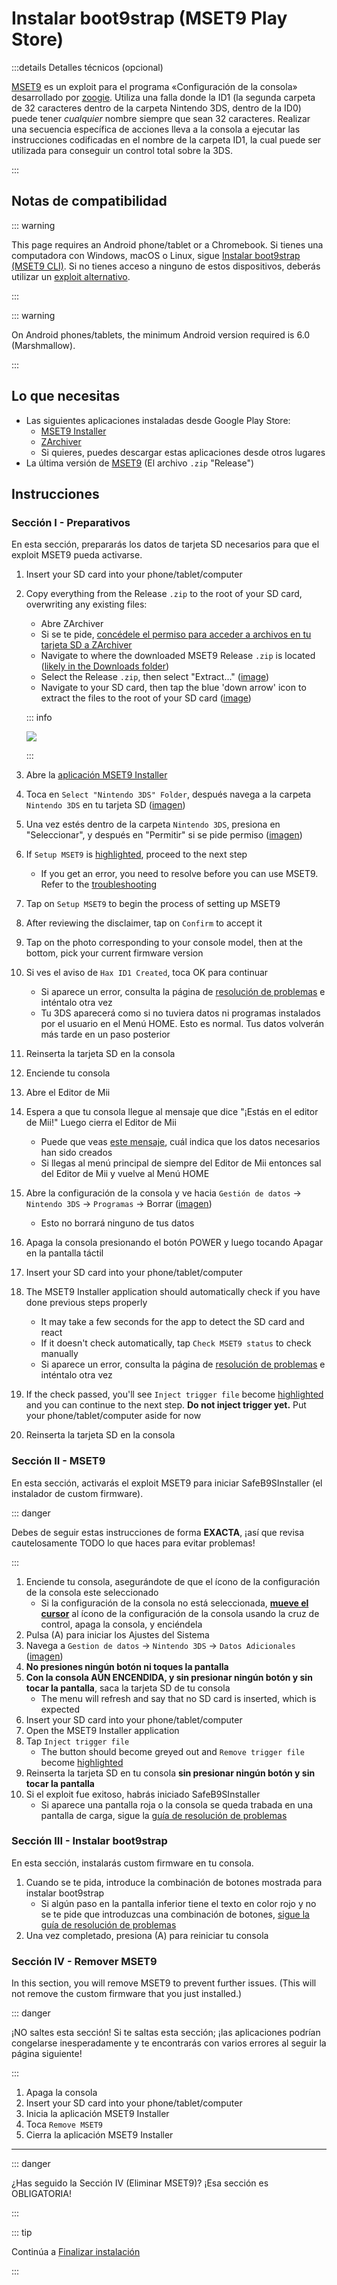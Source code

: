 # Instalar boot9strap (MSET9 Play Store)

:::details Detalles técnicos (opcional)

[MSET9](https://github.com/zoogie/MSET9) es un exploit para el programa «Configuración de la consola» desarrollado por [zoogie](https://github.com/zoogie). Utiliza una falla donde la ID1 (la segunda carpeta de 32 caracteres dentro de la carpeta Nintendo 3DS, dentro de la ID0) puede tener _cualquier_ nombre siempre que sean 32 caracteres. Realizar una secuencia específica de acciones lleva a la consola a ejecutar las instrucciones codificadas en el nombre de la carpeta ID1, la cual puede ser utilizada para conseguir un control total sobre la 3DS.

:::

## Notas de compatibilidad

::: warning

This page requires an Android phone/tablet or a Chromebook. Si tienes una computadora con Windows, macOS o Linux, sigue [Instalar boot9strap (MSET9 CLI)](installing-boot9strap-\(mset9-cli\)). Si no tienes acceso a ninguno de estos dispositivos, deberás utilizar un [exploit alternativo](https://wiki.hacks.guide/wiki/3DS:Alternate_Exploits).

:::

::: warning

On Android phones/tablets, the minimum Android version required is 6.0 (Marshmallow).

:::

## Lo que necesitas

- Las siguientes aplicaciones instaladas desde Google Play Store:
    - [MSET9 Installer](https://play.google.com/store/apps/details?id=moe.saru.homebrew.console3ds.mset9_installer_android)
    - [ZArchiver](https://play.google.com/store/apps/details?id=ru.zdevs.zarchiver)
    - Si quieres, puedes descargar estas aplicaciones desde otros lugares
- La última versión de [MSET9](https://github.com/hacks-guide/MSET9/releases/latest) (El archivo `.zip` "Release")

## Instrucciones

### Sección I - Preparativos

En esta sección, prepararás los datos de tarjeta SD necesarios para que el exploit MSET9 pueda activarse.

1. Insert your SD card into your phone/tablet/computer

2. Copy everything from the Release `.zip` to the root of your SD card, overwriting any existing files:

    - Abre ZArchiver
    - Si se te pide, [concédele el permiso para acceder a archivos en tu tarjeta SD a ZArchiver](/images/screenshots/mset9/zarchiver-allow.png)
    - Navigate to where the downloaded MSET9 Release `.zip` is located ([likely in the Downloads folder](/images/screenshots/mset9/zarchiver-zip-location.png))
    - Select the Release `.zip`, then select "Extract..." ([image](/images/screenshots/mset9/zarchiver-extract-1.png))
    - Navigate to your SD card, then tap the blue 'down arrow' icon to extract the files to the root of your SD card ([image](/images/screenshots/mset9/zarchiver-extract-2.png))

    ::: info

    ![](/images/screenshots/mset9/mset9-root-layout-android.png)

    :::

3. Abre la [aplicación MSET9 Installer](/images/screenshots/mset9/mset9-setup-android.png)

4. Toca en `Select "Nintendo 3DS" Folder`, después navega a la carpeta `Nintendo 3DS` en tu tarjeta SD ([imagen](/images/screenshots/mset9/select-mset9-folder-1.png))

5. Una vez estés dentro de la carpeta `Nintendo 3DS`, presiona en "Seleccionar", y después en "Permitir" si se pide permiso ([imagen](/images/screenshots/mset9/select-mset9-folder-2.png))

6. If `Setup MSET9` is [highlighted](/images/screenshots/mset9/setup-mset9-highlighted.png), proceed to the next step
    - If you get an error, you need to resolve before you can use MSET9. Refer to the [troubleshooting](troubleshooting-mset9)

7. Tap on `Setup MSET9` to begin the process of setting up MSET9

8. After reviewing the disclaimer, tap on `Confirm` to accept it

9. Tap on the photo corresponding to your console model, then at the bottom, pick your current firmware version

10. Si ves el aviso de `Hax ID1 Created`, toca OK para continuar
    - Si aparece un error, consulta la página de [resolución de problemas](troubleshooting-mset9) e inténtalo otra vez
    - Tu 3DS aparecerá como si no tuviera datos ni programas instalados por el usuario en el Menú HOME. Esto es normal. Tus datos volverán más tarde en un paso posterior

11. Reinserta la tarjeta SD en la consola

12. Enciende tu consola

13. Abre el Editor de Mii

14. Espera a que tu consola llegue al mensaje que dice "¡Estás en el editor de Mii!" Luego cierra el Editor de Mii
    - Puede que veas [este mensaje](/images/screenshots/mset9/mii-extdata.png), cuál indica que los datos necesarios han sido creados
    - Si llegas al menú principal de siempre del Editor de Mii entonces sal del Editor de Mii y vuelve al Menú HOME

15. Abre la configuración de la consola y ve hacia `Gestión de datos` -> `Nintendo 3DS` -> `Programas` -> Borrar ([imagen](/images/screenshots/database-reset.jpg))
    - Esto no borrará ninguno de tus datos

16. Apaga la consola presionando el botón POWER y luego tocando Apagar en la pantalla táctil

17. Insert your SD card into your phone/tablet/computer

18. The MSET9 Installer application should automatically check if you have done previous steps properly
    - It may take a few seconds for the app to detect the SD card and react
    - If it doesn't check automatically, tap `Check MSET9 status` to check manually
    - Si aparece un error, consulta la página de [resolución de problemas](troubleshooting-mset9) e inténtalo otra vez

19. If the check passed, you'll see `Inject trigger file` become [highlighted](/images/screenshots/mset9/inject-trigger-highlighted.png) and you can continue to the next step. **Do not inject trigger yet.** Put your phone/tablet/computer aside for now

20. Reinserta la tarjeta SD en la consola

### Sección II - MSET9

En esta sección, activarás el exploit MSET9 para iniciar SafeB9SInstaller (el instalador de custom firmware).

::: danger

Debes de seguir estas instrucciones de forma **EXACTA**, ¡así que revisa cautelosamente TODO lo que haces para evitar problemas!

:::

1. Enciende tu consola, asegurándote de que el ícono de la configuración de la consola este seleccionado
    - Si la configuración de la consola no está seleccionada, **[mueve el cursor](/images/screenshots/mset9/hover-settings.png)** al ícono de la configuración de la consola usando la cruz de control, apaga la consola, y enciéndela
2. Pulsa (A) para iniciar los Ajustes del Sistema
3. Navega a `Gestion de datos` -> `Nintendo 3DS` -> `Datos Adicionales` ([imagen](/images/screenshots/mset9/settings-extdata.png))
4. **No presiones ningún botón ni toques la pantalla**
5. **Con la consola AÚN ENCENDIDA, y sin presionar ningún botón y sin tocar la pantalla**, saca la tarjeta SD de tu consola
    - The menu will refresh and say that no SD card is inserted, which is expected
6. Insert your SD card into your phone/tablet/computer
7. Open the MSET9 Installer application
8. Tap `Inject trigger file`
    - The button should become greyed out and `Remove trigger file` become [highlighted](/images/screenshots/mset9/remove-trigger-highlighted.png)
9. Reinserta la tarjeta SD en tu consola **sin presionar ningún botón y sin tocar la pantalla**
10. Si el exploit fue exitoso, habrás iniciado SafeB9SInstaller
    - Si aparece una pantalla roja o la consola se queda trabada en una pantalla de carga, sigue la [guía de resolución de problemas](troubleshooting-mset9)

### Sección III - Instalar boot9strap

En esta sección, instalarás custom firmware en tu consola.

1. Cuando se te pida, introduce la combinación de botones mostrada para instalar boot9strap
    - Si algún paso en la pantalla inferior tiene el texto en color rojo y no se te pide que introduzcas una combinación de botones, [sigue la guía de resolución de problemas](troubleshooting-mset9)
2. Una vez completado, presiona (A) para reiniciar tu consola

<!--@include: ./_include/configure-luma3ds.md -->

### Sección IV - Remover MSET9

In this section, you will remove MSET9 to prevent further issues. (This will not remove the custom firmware that you just installed.)

::: danger

¡NO saltes esta sección! Si te saltas esta sección; ¡las aplicaciones podrían congelarse inesperadamente y te encontrarás con varios errores al seguir la página siguiente!

:::

1. Apaga la consola
2. Insert your SD card into your phone/tablet/computer
3. Inicia la aplicación MSET9 Installer
4. Toca `Remove MSET9`
5. Cierra la aplicación MSET9 Installer

<!--@include: ./_include/luma3ds-installed-note.md -->

___

::: danger

¿Has seguido la Sección IV (Eliminar MSET9)? ¡Esa sección es OBLIGATORIA!

:::

::: tip

Continúa a [Finalizar instalación](finalizing-setup)

:::
